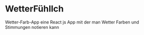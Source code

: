 # WetterFühlIch
Wetter-Farb-App eine React js App mit der man Wetter Farben und Stimmungen notieren kann
